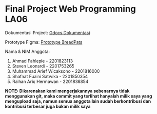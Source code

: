 # Final Project Web Programming LA06

Dokumentasi Project: [Gdocs Dokumentasi](https://docs.google.com/document/d/1YCgypPoMMERBYrdwJU7E6ZEQB56IzcFU5sHRROaFlJ4/edit?usp=sharing)

Prototype Figma: [Prototype BreadPats](https://www.figma.com/file/P9o3tiplGEvrkhgFSRxfyA/Proyek?node-id=0%3A1)

Nama & NIM Anggota:
1. Ahmad Fahlepie - 2201823113
2. Steven Leonardi - 2201753265
3. Muhammad Arief Wicaksono - 2201816000
4. Shafnat Fuaini Satwika - 2201850354
5. Raihan Ariq Hermawan - 2201836854 

**NOTE: Dikarenakan kami mengerjakannya sebenarnya tidak menggunakan git, maka commit yang terlihat hanyalah milik saya yang mengupload saja, namun semua anggota lain sudah berkontribusi dan kontribusi terbesar juga bukan milik saya**
